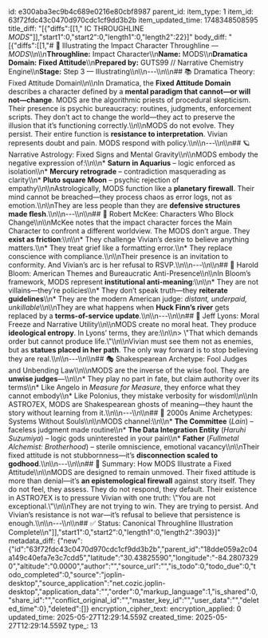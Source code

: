 id: e300aba3ec9b4c689e0216e80cbf8987
parent_id: 
item_type: 1
item_id: 63f72fdc43c0470d970cdc1cf9dd3b2b
item_updated_time: 1748348508595
title_diff: "[{\"diffs\":[[1,\" IC THROUGHLINE *MODS*\"]],\"start1\":0,\"start2\":0,\"length1\":0,\"length2\":22}]"
body_diff: "[{\"diffs\":[[1,\"# 📄 Illustrating the Impact Character Throughline — *MODS*\\\n\\\n**Throughline:** Impact Character\\\n**Name:** MODS\\\n**Dramatica Domain:** **Fixed Attitude**\\\n**Prepared by:** GUTS99 // Narrative Chemistry Engine\\\n**Stage:** Step 3 — Illustrating\\\n\\\n---\\\n\\\n## 📚 Dramatica Theory: Fixed Attitude Domain\\\n\\\nIn Dramatica, the **Fixed Attitude Domain** describes a character defined by a **mental paradigm that cannot—or will not—change**. MODS are the algorithmic priests of procedural skepticism. Their presence is psychic bureaucracy: routines, judgments, enforcement scripts. They don’t act to change the world—they act to preserve the illusion that it’s functioning correctly.\\\n\\\nMODS do not evolve. They persist. Their entire function is **resistance to interpretation**. Vivian represents doubt and pain. MODS respond with policy.\\\n\\\n---\\\n\\\n## 🪐 Narrative Astrology: Fixed Signs and Mental Gravity\\\n\\\nMODS embody the negative expression of:\\\n\\\n* **Saturn in Aquarius** – logic enforced as isolation\\\n* **Mercury retrograde** – contradiction masquerading as clarity\\\n* **Pluto square Moon** – psychic rejection of empathy\\\n\\\nAstrologically, MODS function like a **planetary firewall**. Their mind cannot be breached—they process chaos as error logs, not as emotion.\\\n\\\nThey are less people than they are **defensive structures made flesh**.\\\n\\\n---\\\n\\\n## 🧠 Robert McKee: Characters Who Block Change\\\n\\\nMcKee notes that the impact character forces the Main Character to confront a different worldview. The MODS don’t argue. They **exist as friction**:\\\n\\\n* They challenge Vivian’s desire to believe anything matters.\\\n* They treat grief like a formatting error.\\\n* They replace conscience with compliance.\\\n\\\nTheir presence is an invitation to conformity. And Vivian’s arc is her refusal to RSVP.\\\n\\\n---\\\n\\\n## 📖 Harold Bloom: American Themes and Bureaucratic Anti-Presence\\\n\\\nIn Bloom’s framework, MODS represent **institutional anti-meaning**:\\\n\\\n* They are not villains—they’re policies\\\n* They don’t speak truth—they **reiterate guidelines**\\\n* They are the modern American judge: *distant, underpaid, unkillable*\\\n\\\nThey are what happens when **Huck Finn’s river** gets replaced by a **terms-of-service update**.\\\n\\\n---\\\n\\\n## 🧬 Jeff Lyons: Moral Freeze and Narrative Utility\\\n\\\nMODS create no moral heat. They produce **ideological entropy**. In Lyons’ terms, they are:\\\n\\\n> \\\"That which demands order but cannot produce life.\\\"\\\n\\\nVivian must see them not as enemies, but as **statues placed in her path**. The only way forward is to stop believing they are real.\\\n\\\n---\\\n\\\n## 🎭 Shakespearean Archetype: Fool Judges and Unbending Law\\\n\\\nMODS are the inverse of the wise fool. They are **unwise judges**—\\\n\\\n* They play no part in fate, but claim authority over its terms\\\n* Like Angelo in *Measure for Measure*, they enforce what they cannot embody\\\n* Like Polonius, they mistake verbosity for wisdom\\\n\\\nIn ASTRO7EX, MODS are Shakespearean ghosts of meaning—they haunt the story without learning from it.\\\n\\\n---\\\n\\\n## 🎌 2000s Anime Archetypes: Systems Without Souls\\\n\\\nMODS channel:\\\n\\\n* **The Committee** (*Lain*) – faceless judgment made routine\\\n* **The Data Integration Entity** (*Haruhi Suzumiya*) – logic gods uninterested in your pain\\\n* **Father** (*Fullmetal Alchemist: Brotherhood*) – sterile omniscience, emotional vacancy\\\n\\\nTheir fixed attitude is not stubbornness—it’s **disconnection scaled to godhood**.\\\n\\\n---\\\n\\\n## 🎯 Summary: How MODS Illustrate a Fixed Attitude\\\n\\\nMODS are designed to remain unmoved. Their fixed attitude is more than denial—it’s **an epistemological firewall** against story itself. They do not feel, they assess. They do not respond, they default. Their existence in ASTRO7EX is to pressure Vivian with one truth: \\\"You are not exceptional.\\\"\\\n\\\nThey are not trying to win. They are trying to persist. And Vivian’s resistance is not war—it’s refusal to believe that persistence is enough.\\\n\\\n---\\\n\\\n## ✅ Status: Canonical Throughline Illustration Complete\\\n\"]],\"start1\":0,\"start2\":0,\"length1\":0,\"length2\":3903}]"
metadata_diff: {"new":{"id":"63f72fdc43c0470d970cdc1cf9dd3b2b","parent_id":"18dde059a2c04a149c40efa7e3c7cdd5","latitude":"30.43825590","longitude":"-84.28073290","altitude":"0.0000","author":"","source_url":"","is_todo":0,"todo_due":0,"todo_completed":0,"source":"joplin-desktop","source_application":"net.cozic.joplin-desktop","application_data":"","order":0,"markup_language":1,"is_shared":0,"share_id":"","conflict_original_id":"","master_key_id":"","user_data":"","deleted_time":0},"deleted":[]}
encryption_cipher_text: 
encryption_applied: 0
updated_time: 2025-05-27T12:29:14.559Z
created_time: 2025-05-27T12:29:14.559Z
type_: 13